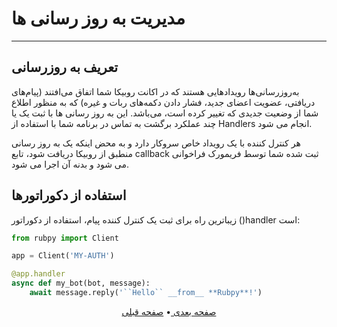 # مدیریت به روز رسانی ها
___
## تعریف به روزرسانی
به‌روزرسانی‌ها رویدادهایی هستند که در اکانت روبیکا شما اتفاق می‌افتند (پیام‌های دریافتی، عضویت اعضای جدید، فشار دادن دکمه‌های ربات و غیره) که به منظور اطلاع شما از وضعیت جدیدی که تغییر کرده است، می‌باشد. این به روز رسانی ها با ثبت یک یا چند عملکرد برگشت به تماس در برنامه شما با استفاده از Handlers انجام می شود.

هر کنترل کننده با یک رویداد خاص سروکار دارد و به محض اینکه یک به روز رسانی منطبق از روبیکا دریافت شود، تابع callback ثبت شده شما توسط فریمورک فراخوانی می شود و بدنه آن اجرا می شود.

## استفاده از دکوراتورها
زیباترین راه برای ثبت یک کنترل کننده پیام، استفاده از دکوراتور ()handler است:
```python
from rubpy import Client

app = Client('MY-AUTH')

@app.handler
async def my_bot(bot, message):
    await message.reply('``Hello`` __from__ **Rubpy**!')
```

<p align="center">
    <a href="https://github.com/shayanheidari01/rubika/blob/master/docs/Error-Handling.md">
        صفحه بعدی
    </a>
  •
  <a href="https://github.com/shayanheidari01/rubika/blob/master/docs/Authorization.md">
        صفحه قبلی
    </a>
</p>
